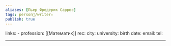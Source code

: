 ```yaml
---
aliases: [Пьер Фредерик Саррюс]
tags: person👤/writer✏️
publish: true
---
```

links: -
profession: [[Математик]]
rec:
city: 
university: 
birth date:
email:
tel:

---